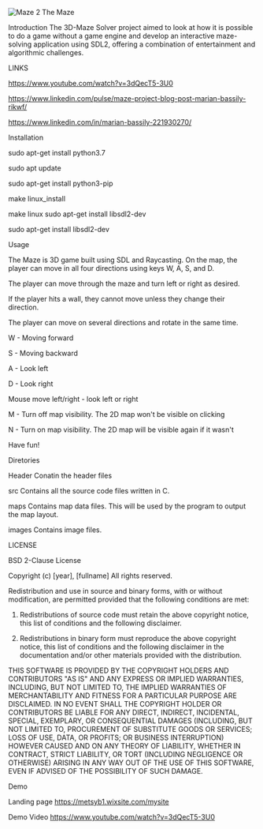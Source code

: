 ![Maze 2](https://github.com/Mariangithubit/The-Maze/assets/125896481/fb4347b1-1f5d-49bb-a1f2-7a5725dac824)
The Maze 

Introduction
  The 3D-Maze Solver project aimed to look at how it is possible to do a game without a game engine and develop an interactive maze-solving application using SDL2, offering a combination of entertainment and algorithmic challenges.

LINKS

https://www.youtube.com/watch?v=3dQecT5-3U0

https://www.linkedin.com/pulse/maze-project-blog-post-marian-bassily-rikwf/

https://www.linkedin.com/in/marian-bassily-221930270/

 
Installation

sudo apt-get install python3.7

sudo apt update

sudo apt-get install python3-pip

make linux_install

make linux 
sudo apt-get install libsdl2-dev

sudo apt-get install libsdl2-dev



Usage

The Maze is 3D game built using SDL and Raycasting. On the map, the player can move in all four directions using keys W, A, S, and D.

The player can move through the maze and turn left or right as desired.

If the player hits a wall, they cannot move unless they change their direction.

The player can move on several directions and rotate in the same time.

W - Moving forward

S - Moving backward

A - Look left

D - Look right

Mouse move left/right - look left or right

M - Turn off map visibility. The 2D map won't be visible on clicking

N - Turn on map visibility. The 2D map will be visible again if it wasn't

Have fun!

Diretories

Header
Conatin the header files

src
Contains all the source code files written in C.

maps
Contains map data files. This will be used by the program to output the map layout.

images
Contains image files.


LICENSE


BSD 2-Clause License

Copyright (c) [year], [fullname]
All rights reserved.

Redistribution and use in source and binary forms, with or without
modification, are permitted provided that the following conditions are met:

1. Redistributions of source code must retain the above copyright notice, this
   list of conditions and the following disclaimer.

2. Redistributions in binary form must reproduce the above copyright notice,
   this list of conditions and the following disclaimer in the documentation
   and/or other materials provided with the distribution.

THIS SOFTWARE IS PROVIDED BY THE COPYRIGHT HOLDERS AND CONTRIBUTORS "AS IS"
AND ANY EXPRESS OR IMPLIED WARRANTIES, INCLUDING, BUT NOT LIMITED TO, THE
IMPLIED WARRANTIES OF MERCHANTABILITY AND FITNESS FOR A PARTICULAR PURPOSE ARE
DISCLAIMED. IN NO EVENT SHALL THE COPYRIGHT HOLDER OR CONTRIBUTORS BE LIABLE
FOR ANY DIRECT, INDIRECT, INCIDENTAL, SPECIAL, EXEMPLARY, OR CONSEQUENTIAL
DAMAGES (INCLUDING, BUT NOT LIMITED TO, PROCUREMENT OF SUBSTITUTE GOODS OR
SERVICES; LOSS OF USE, DATA, OR PROFITS; OR BUSINESS INTERRUPTION) HOWEVER
CAUSED AND ON ANY THEORY OF LIABILITY, WHETHER IN CONTRACT, STRICT LIABILITY,
OR TORT (INCLUDING NEGLIGENCE OR OTHERWISE) ARISING IN ANY WAY OUT OF THE USE
OF THIS SOFTWARE, EVEN IF ADVISED OF THE POSSIBILITY OF SUCH DAMAGE.


Demo

 Landing page
  https://metsyb1.wixsite.com/mysite

 Demo Video
  https://www.youtube.com/watch?v=3dQecT5-3U0
